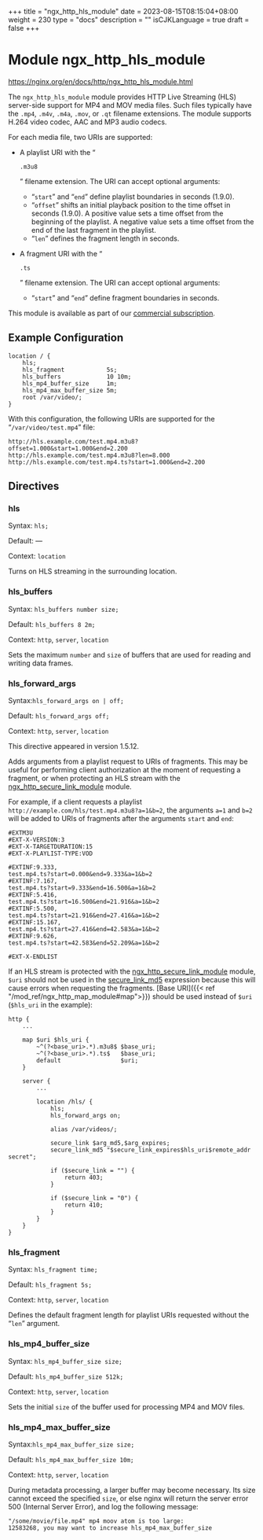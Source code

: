 +++
title = "ngx_http_hls_module"
date = 2023-08-15T08:15:04+08:00
weight = 230
type = "docs"
description = ""
isCJKLanguage = true
draft = false
+++

# Module ngx_http_hls_module

https://nginx.org/en/docs/http/ngx_http_hls_module.html



The `ngx_http_hls_module` module provides HTTP Live Streaming (HLS) server-side support for MP4 and MOV media files. Such files typically have the `.mp4`, `.m4v`, `.m4a`, `.mov`, or `.qt` filename extensions. The module supports H.264 video codec, AAC and MP3 audio codecs.

For each media file, two URIs are supported:

- A playlist URI with the “

  ```
  .m3u8
  ```

  ” filename extension. The URI can accept optional arguments:

  - “`start`” and “`end`” define playlist boundaries in seconds (1.9.0).
  - “`offset`” shifts an initial playback position to the time offset in seconds (1.9.0). A positive value sets a time offset from the beginning of the playlist. A negative value sets a time offset from the end of the last fragment in the playlist.
  - “`len`” defines the fragment length in seconds.

- A fragment URI with the “

  ```
  .ts
  ```

  ” filename extension. The URI can accept optional arguments:

  - “`start`” and “`end`” define fragment boundaries in seconds.





This module is available as part of our [commercial subscription](http://nginx.com/products/).





## Example Configuration



```
location / {
    hls;
    hls_fragment            5s;
    hls_buffers             10 10m;
    hls_mp4_buffer_size     1m;
    hls_mp4_max_buffer_size 5m;
    root /var/video/;
}
```

With this configuration, the following URIs are supported for the “`/var/video/test.mp4`” file:

```
http://hls.example.com/test.mp4.m3u8?offset=1.000&start=1.000&end=2.200
http://hls.example.com/test.mp4.m3u8?len=8.000
http://hls.example.com/test.mp4.ts?start=1.000&end=2.200
```





## Directives



### hls

  Syntax:  `hls;`

  Default: —

  Context: `location`


Turns on HLS streaming in the surrounding location.



### hls_buffers

  Syntax:  `hls_buffers number size;`

  Default: `hls_buffers 8 2m;`

  Context: `http`, `server`, `location`


Sets the maximum `number` and `size` of buffers that are used for reading and writing data frames.



### hls_forward_args

  Syntax:`hls_forward_args on | off;`

  Default: `hls_forward_args off;`

  Context: `http`, `server`, `location`


This directive appeared in version 1.5.12.

Adds arguments from a playlist request to URIs of fragments. This may be useful for performing client authorization at the moment of requesting a fragment, or when protecting an HLS stream with the [ngx_http_secure_link_module](../ngx_http_secure_link_module) module.

For example, if a client requests a playlist `http://example.com/hls/test.mp4.m3u8?a=1&b=2`, the arguments `a=1` and `b=2` will be added to URIs of fragments after the arguments `start` and `end`:

```
#EXTM3U
#EXT-X-VERSION:3
#EXT-X-TARGETDURATION:15
#EXT-X-PLAYLIST-TYPE:VOD

#EXTINF:9.333,
test.mp4.ts?start=0.000&end=9.333&a=1&b=2
#EXTINF:7.167,
test.mp4.ts?start=9.333&end=16.500&a=1&b=2
#EXTINF:5.416,
test.mp4.ts?start=16.500&end=21.916&a=1&b=2
#EXTINF:5.500,
test.mp4.ts?start=21.916&end=27.416&a=1&b=2
#EXTINF:15.167,
test.mp4.ts?start=27.416&end=42.583&a=1&b=2
#EXTINF:9.626,
test.mp4.ts?start=42.583&end=52.209&a=1&b=2

#EXT-X-ENDLIST
```



If an HLS stream is protected with the [ngx_http_secure_link_module](../ngx_http_secure_link_module) module, `$uri` should not be used in the [secure_link_md5](https://nginx.org/en/docs/http/ngx_http_secure_link_module.html#secure_link_md5) expression because this will cause errors when requesting the fragments. [Base URI]({{< ref "/mod_ref/ngx_http_map_module#map">}}) should be used instead of `$uri` (`$hls_uri` in the example):

```
http {
    ...

    map $uri $hls_uri {
        ~^(?<base_uri>.*).m3u8$ $base_uri;
        ~^(?<base_uri>.*).ts$   $base_uri;
        default                 $uri;
    }

    server {
        ...

        location /hls/ {
            hls;
            hls_forward_args on;

            alias /var/videos/;

            secure_link $arg_md5,$arg_expires;
            secure_link_md5 "$secure_link_expires$hls_uri$remote_addr secret";

            if ($secure_link = "") {
                return 403;
            }

            if ($secure_link = "0") {
                return 410;
            }
        }
    }
}
```





### hls_fragment

  Syntax:  `hls_fragment time;`

  Default: `hls_fragment 5s;`

  Context: `http`, `server`, `location`


Defines the default fragment length for playlist URIs requested without the “`len`” argument.



### hls_mp4_buffer_size

  Syntax:  `hls_mp4_buffer_size size;`

  Default: `hls_mp4_buffer_size 512k;`

  Context: `http`, `server`, `location`


Sets the initial `size` of the buffer used for processing MP4 and MOV files.



### hls_mp4_max_buffer_size

  Syntax:`hls_mp4_max_buffer_size size;`

  Default: `hls_mp4_max_buffer_size 10m;`

  Context: `http`, `server`, `location`


During metadata processing, a larger buffer may become necessary. Its size cannot exceed the specified `size`, or else nginx will return the server error 500 (Internal Server Error), and log the following message:

```
"/some/movie/file.mp4" mp4 moov atom is too large:
12583268, you may want to increase hls_mp4_max_buffer_size
```